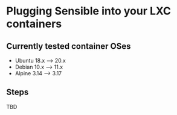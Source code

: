 # Plugging Sensible into your LXC containers

## Currently tested container OSes

* Ubuntu 18.x --> 20.x
* Debian 10.x --> 11.x
* Alpine 3.14 --> 3.17

## Steps

TBD

